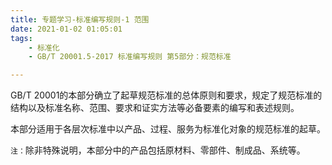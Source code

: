 ```yaml
---
title: 专题学习-标准编写规则-1 范围
date: 2021-01-02 01:05:01
tags: 
	- 标准化
	- GB/T 20001.5-2017 标准编写规则 第5部分：规范标准

---
```




GB/T 20001的本部分确立了起草规范标准的总体原则和要求，规定了规范标准的结构以及标准名称、范围、要求和证实方法等必备要素的编写和表述规则。

本部分适用于各层次标准中以产品、过程、服务为标准化对象的规范标准的起草。

`注：`除非特殊说明，本部分中的产品包括原材料、零部件、制成品、系统等。